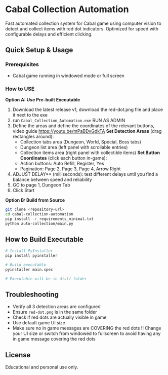 # Cabal Collection Automation

Fast automated collection system for Cabal game using computer vision to detect and collect items with red dot indicators. Optimized for speed with configurable delays and efficient clicking.

## Quick Setup & Usage

### Prerequisites
- Cabal game running in windowed mode or full screen

### How to USE

**Option A: Use Pre-built Executable**
1. Download the latest release v1, download the red-dot.png file and place it next to the exe
2. run `Cabal_Collection_Automation.exe` RUN AS ADMIN
3. Define the areas and define the coordinates of the relevant buttons, video guide https://youtu.be/mPaBDvGdkTA
   **Set Detection Areas** (drag rectangles around):
   - Collection tabs area (Dungeon, World, Special, Boss tabs)
   - Dungeon list area (left panel with scrollable entries)
   - Collection items area (right panel with collectible items)
   **Set Button Coordinates** (click each button in-game):
   - Action buttons: Auto Refill, Register, Yes
   - Pagination: Page 2, Page 3, Page 4, Arrow Right
4. ADJUST DELAY** (milliseconds): test different delays until you find a balance between speed and reliability
5. GO to page 1, Dungeon Tab
5. Click Start

**Option B: Build from Source**
```bash
git clone <repository-url>
cd cabal-collection-automation
pip install -r requirements_minimal.txt
python auto-collection/main.py
```
## How to Build Executable

```bash
# Install PyInstaller
pip install pyinstaller

# Build executable
pyinstaller main.spec

# Executable will be in dist/ folder
```

## Troubleshooting

- Verify all 3 detection areas are configured
- Ensure `red-dot.png` is in the same folder
- Check if red dots are actually visible in game
- Use default game UI size
- Make sure no in game messages are COVERING the red dots !! Change your UI size or switch from windowed to fullscreen to avoid having any in game message covering the red dots




## License
Educational and personal use only.
 